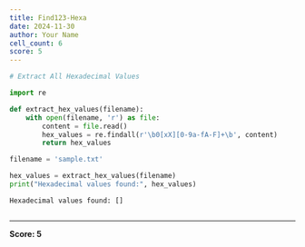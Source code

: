 ```yaml
---
title: Find123-Hexa
date: 2024-11-30
author: Your Name
cell_count: 6
score: 5
---
```


```python
# Extract All Hexadecimal Values
```


```python
import re
```


```python
def extract_hex_values(filename):
    with open(filename, 'r') as file:
        content = file.read()
        hex_values = re.findall(r'\b0[xX][0-9a-fA-F]+\b', content)
        return hex_values

```


```python
filename = 'sample.txt'
```


```python
hex_values = extract_hex_values(filename)
print("Hexadecimal values found:", hex_values)

```

    Hexadecimal values found: []



```python

```


---
**Score: 5**

